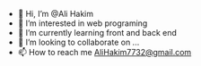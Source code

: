 - 👋 Hi, I’m @Ali Hakim
- 👀 I’m interested in web programing
- 🌱 I’m currently learning front and back end
- 💞️ I’m looking to collaborate on ...
- 📫 How to reach me AliHakim7732@gmail.com

<!---
AliHakim773/AliHakim773 is a ✨ special ✨ repository because its `README.md` (this file) appears on your GitHub profile.
You can click the Preview link to take a look at your changes.
--->
